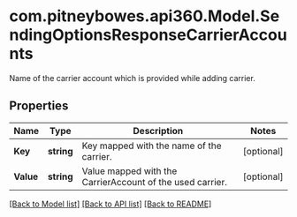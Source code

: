 # com.pitneybowes.api360.Model.SendingOptionsResponseCarrierAccounts
Name of the carrier account which is provided while adding carrier.

## Properties

Name | Type | Description | Notes
------------ | ------------- | ------------- | -------------
**Key** | **string** | Key mapped with the name of the carrier. | [optional] 
**Value** | **string** | Value mapped with the CarrierAccount of the used carrier. | [optional] 

[[Back to Model list]](../README.md#documentation-for-models) [[Back to API list]](../README.md#documentation-for-api-endpoints) [[Back to README]](../README.md)


